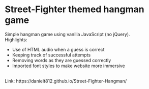 # Street-Fighter themed hangman game

Simple hangman game using vanilla JavaScript (no jQuery).
<br>
Highlights:
<ul>
  <li>Use of HTML audio when a guess is correct</li>
  <li>Keeping track of successful attempts</li>
  <li>Removing words as they are guessed correctly</li>
  <li>Imported font styles to make website more immersive</li>
</ul>
<br>
Link: https://danielt812.github.io/Street-Fighter-Hangman/
